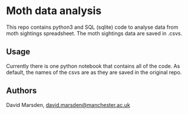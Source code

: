 # Moth data analysis

This repo contains python3 and SQL (sqlite) code to analyse data from moth sightings spreadsheet.
The moth sightings data are saved in .csvs.

## Usage

Currently there is one python notebook that contains all of the code. 
As default, the names of the csvs are as they are saved in the original repo. 

## Authors

David Marsden, david.marsden@manchester.ac.uk
